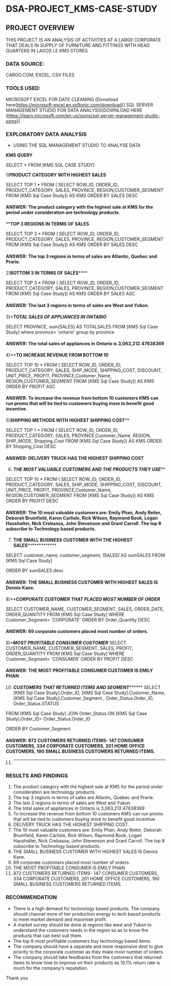 # DSA-PROJECT_KMS-CASE-STUDY

## PROJECT OVERVIEW
THIS PROJECT IS AN ANALYSIS OF ACTIVITIES AT A LARGE CORPORATE THAT DEALS IN SUPPLY OF FURNITURE AND FITTINGS WITH HEAD QUARTERS IN LAGOS I.E KMS STORES

### DATA SOURCE:
CARGO.COM, EXCEL, CSV FILES

### TOOLS USED:
MICROSOFT EXCEL FOR DATE CLEANING  [Donwload here(https://microsoft-excel.en.softonic.com/download)]
SQL SERVER MANAGEMENT STUDIO FOR DATA ANALYSIS[DOWNLOAD HERE (https://learn.microsoft.com/en-us/ssms/sql-server-management-studio-ssms)]
### EXPLORATORY DATA ANALYSIS
- USING THE SQL MANAGEMENT STUDIO TO ANALYSE DATA 

************KMS QUERY************


SELECT * FROM [KMS SQL CASE STUDY]

1)****PRODUCT CATEGORY WITH HIGHEST SALES****

SELECT TOP 1 * FROM (
          SELECT ROW_ID, ORDER_ID, PRODUCT_CATEGORY, SALES, PROVINCE, REGION,CUSTOMER_SEGMENT FROM [KMS Sql Case Study]) AS KMS
		  ORDER BY SALES DESC
#### ANSWER: The product category with the highest sale at KMS for the period under consideration are technology products.
******TOP 3 REGIONS IN TERMS OF SALES****

SELECT TOP 3 * FROM (
          SELECT ROW_ID, ORDER_ID, PRODUCT_CATEGORY, SALES, PROVINCE, REGION,CUSTOMER_SEGMENT FROM [KMS Sql Case Study]) AS KMS
		  ORDER BY SALES DESC
#### ANSWER: The top 3 regions in terms of sales are Atlantic, Quebec and Prarie.
2)******BOTTOM 3 IN TERMS OF SALES**********

SELECT TOP 3 * FROM (
          SELECT ROW_ID, ORDER_ID, PRODUCT_CATEGORY, SALES, PROVINCE, REGION,CUSTOMER_SEGMENT FROM [KMS Sql Case Study]) AS KMS
		  ORDER BY SALES ASC
#### ANSWER: The last 3 regions in terms of sales are West and Yukon.
3)******TOTAL SALES OF APPLIANCES IN ONTARIO*****

SELECT PROVINCE, sum(SALES) AS TOTALSALES 
FROM 
[KMS Sql Case Study]
where 
province= 'ontario'
group by province

#### ANSWER: The total sales of appliances in Ontario is 3,063,212.47638369
4)******************TO INCREASE REVENUE FROM BOTTOM 10****************

SELECT TOP 10 * FROM (
          SELECT ROW_ID, ORDER_ID, PRODUCT_CATEGORY, SALES, SHIP_MODE, SHIPPING_COST, DISCOUNT, UNIT_PRICE, PROFIT, PROVINCE,Customer_Name, REGION,CUSTOMER_SEGMENT FROM [KMS Sql Case Study]) AS KMS
		  ORDER BY PROFIT ASC
#### ANSWER: To increase the revenue from bottom 10 customers KMS can run promo that will be tied to customers buying more to benefit good incentive.


5)********SHIPPING METHODS WITH HIGHEST SHIPPING COST**********

SELECT TOP 1 * FROM (
          SELECT ROW_ID, ORDER_ID, PRODUCT_CATEGORY, SALES, PROVINCE,Customer_Name, REGION, SHIP_MODE, Shipping_Cost FROM [KMS Sql Case Study]) AS KMS
		  ORDER BY Shipping_Cost DESC

#### ANSWER: DELIVERY TRUCK HAS THE HIGHEST SHIPPING COST


6) ***********THE MOST VALUABLE CUSTOMERS AND THE PRODUCTS THEY USE*************

SELECT TOP 10 * FROM (
          SELECT ROW_ID, ORDER_ID, PRODUCT_CATEGORY, SALES, SHIP_MODE, SHIPPING_COST, DISCOUNT, UNIT_PRICE, PROFIT, PROVINCE,Customer_Name, REGION,CUSTOMER_SEGMENT FROM [KMS Sql Case Study]) AS KMS
		  ORDER BY PROFIT DESC
#### ANSWER: The 10 most valuable customers are: Emily Phan, Andy Reiter, Deborah Brumfield, Karen Carlisle, Rick Wilson, Raymond Book, Logan Haushalter, Nick Crebassa, John Stevenson and Grant Carroll. The top 8 subscribe to Technology based products.

7) ************THE SMALL BUSINESS CUSTOMER WITH THE HIGHEST SALES*************************

SELECT customer_name, customer_segment, (SALES) AS sumSALES FROM [KMS Sql Case Study]

ORDER BY sumSALES desc

#### ANSWER: THE SMALL BUSINESS CUSTOMER WITH HIGHEST SALES IS Dennis Kane.

8)*************CORPORATE CUSTOMER THAT PLACED MOST NUMBER OF ORDER***********

SELECT CUSTOMER_NAME, CUSTOMER_SEGMENT, SALES, ORDER_DATE, ORDER_QUANTITY FROM [KMS Sql Case Study]
WHERE Customer_Segment= 'CORPORATE'
ORDER BY Order_Quantity DESC
#### ANSWER: 69 corporate customers placed most number of orders.

9)************MOST PROFITABLE CONSUMER CUSTOMER***********
SELECT CUSTOMER_NAME, CUSTOMER_SEGMENT, SALES, PROFIT, ORDER_QUANTITY FROM [KMS Sql Case Study]
WHERE Customer_Segment= 'CONSUMER'
ORDER BY PROFIT DESC

#### ANSWER: THE MOST PROFITABLE CONSUMER CUSTOMER IS EMILY PHAN

10) *************CUSTOMERS THAT RETURNED ITEMS AND SEGMENT*******************
SELECT [KMS Sql Case Study].Order_ID, [KMS Sql Case Study].Customer_Name, [KMS Sql Case Study].Customer_Segment , Order_Status.Order_ID, Order_Status.STATUS

FROM [KMS Sql Case Study]
JOIN Order_Status ON [KMS Sql Case Study].Order_ID= Order_Status.Order_ID

ORDER BY Customer_Segment
 
 #### ANSWER: 872 CUSTOMERS RETURNED ITEMS- 147 CONSUMER CUSTOMERS, 334 CORPORATE CUSTOMERS, 201 HOME OFFICE CUSTOMERS, 190 SMALL BUSINESS CUSTOMERS RETURNED ITEMS.

11) ***************
 

### RESULTS AND FINDINGS
1. The product category with the highest sale at KMS for the period under consideration are technology products.
2. The top 3 regions in terms of sales are Atlantic, Quebec and Prarie.
3. The last 3 regions in terms of sales are West and Yukon.
4. The total sales of appliances in Ontario is 3,063,212.47638369
5. To increase the revenue from bottom 10 customers KMS can run promo that will be tied to customers buying more to benefit good incentive.
6. DELIVERY TRUCK HAS THE HIGHEST SHIPPING COST.
7. The 10 most valuable customers are: Emily Phan, Andy Reiter, Deborah Brumfield, Karen Carlisle, Rick Wilson, Raymond Book, Logan Haushalter, Nick Crebassa, John Stevenson and Grant Carroll. The top 8 subscribe to Technology based products.
8. THE SMALL BUSINESS CUSTOMER WITH HIGHEST SALES IS Dennis Kane.
9. 69 corporate customers placed most number of orders.
10. THE MOST PROFITABLE CONSUMER IS EMILY PHAN
11. 872 CUSTOMERS RETURNED ITEMS- 147 CONSUMER CUSTOMERS, 334 CORPORATE CUSTOMERS, 201 HOME OFFICE CUSTOMERS, 190 SMALL BUSINESS CUSTOMERS RETURNED ITEMS.

### RECOMMENDATION
- There is a high demand for technology based products. The company should channel more of her production energy to tech based products to meet market demand and maximise profit.
- A market survey should be done at regions like west and Yukon to understand the customers needs in the region so as to know the products that can best suit them.
- The top 8 most profitable customers buy technology based items.
- The company should have a separate and more responsive dest to give priority to the corporate customer as they make most number of orders.
- The company should take feedbacks from the customers that returned items to know how to improve on their products as 10.1% return rate is much for the company's reputation.

Thank you



